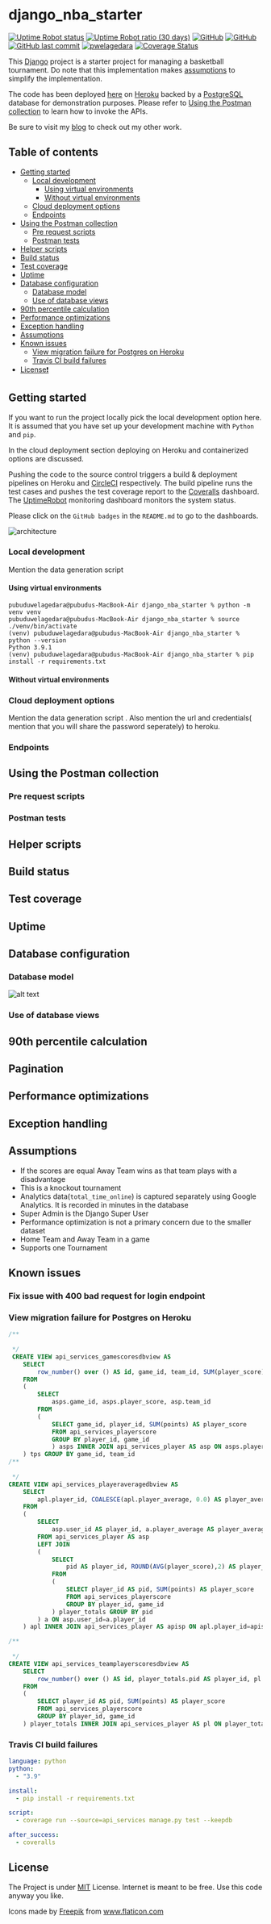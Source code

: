 # django_nba_starter

[![Uptime Robot status](https://img.shields.io/uptimerobot/status/m787020082-9e83ac06bbfdca2eeaffe9d1)](https://django-nba-services.herokuapp.com/api/)
[![Uptime Robot ratio (30 days)](https://img.shields.io/uptimerobot/ratio/m787020082-9e83ac06bbfdca2eeaffe9d1)](https://stats.uptimerobot.com/E1wwzTWjDB/787020082)
[![GitHub](https://img.shields.io/github/license/pwelagedara/django_nba_starter)](https://github.com/pwelagedara/django_nba_starter/blob/main/LICENSE)
[![GitHub](https://img.shields.io/badge/python-v3.9.1-blue)](https://www.python.org/downloads/)
[![GitHub last commit](https://img.shields.io/github/last-commit/pwelagedara/django_nba_starter)](https://github.com/pwelagedara/django_nba_starter/graphs/commit-activity)
[![pwelagedara](https://circleci.com/gh/pwelagedara/django_nba_starter.svg?style=shield)](https://circleci.com/gh/pwelagedara/django_nba_starter)
[![Coverage Status](https://coveralls.io/repos/github/pwelagedara/django_nba_starter/badge.svg?branch=main)](https://coveralls.io/github/pwelagedara/django_nba_starter?branch=main)

This [Django][django] project is a starter project for managing a basketball tournament. Do note that this implementation makes [assumptions](#assumptions) to simplify the implementation.

The code has been deployed [here][deployment] on [Heroku][heroku] backed by a [PostgreSQL][postgresql] database for demonstration purposes. Please refer to [Using the Postman collection](#using-the-postman-collection) to learn how to invoke the APIs.

Be sure to visit my [blog][blog] to check out my other work.

## Table of contents

- [Getting started](#getting-started)
  - [Local development](#local-developmen)
    - [Using virtual environments](#using-virtual-environments)
    - [Without virtual environments](#without-virtual-environments)
  - [Cloud deployment options](#cloud-deployment-options)
  - [Endpoints](#endpoints)
- [Using the Postman collection](#using-the-postman-collection)
  - [Pre request scripts](#pre-request-scripts)
  - [Postman tests](#postman-tests)
- [Helper scripts](#helper-scripts)
- [Build status](#build-status)
- [Test coverage](#test-coverage)
- [Uptime](#uptime)
- [Database configuration](#database-configuration)
    - [Database model](#database-model)
    - [Use of database views](#use-of-database-views)
- [90th percentile calculation](#90th-percentile-calculation)
- [Performance optimizations](#performance-optimizations)
- [Exception handling](#exception-handling)
- [Assumptions](#assumptions)
- [Known issues](#known-issues)
  - [View migration failure for Postgres on Heroku](#view-migration-failure-for-postgres-on-heroku)
  - [Travis CI build failures](#travis-ci-build-failures)
- [License❗](#license)

## Getting started

If you want to run the project locally pick the local development option here. It is assumed that you have set up your development machine with `Python` and `pip`. 

In the cloud deployment section deploying on Heroku and containerized options are discussed.

Pushing the code to the source control triggers a build & deployment pipelines on Heroku and [CircleCI][circleci] respectively. The build pipeline runs the test cases and pushes the test coverage report to the [Coveralls][coveralls] dashboard. The [UptimeRobot][uptimerobot] monitoring dashboard monitors the system status. 

Please click on the `GitHub badges` in the `README.md` to go to the dashboards. 

![architecture](support/architecture.png?raw=true)

### Local development
Mention the data generation script
#### Using virtual environments
```
pubuduwelagedara@pubudus-MacBook-Air django_nba_starter % python -m venv venv
pubuduwelagedara@pubudus-MacBook-Air django_nba_starter % source ./venv/bin/activate
(venv) pubuduwelagedara@pubudus-MacBook-Air django_nba_starter % python --version
Python 3.9.1
(venv) pubuduwelagedara@pubudus-MacBook-Air django_nba_starter % pip install -r requirements.txt
```
#### Without virtual environments

### Cloud deployment options
Mention the data generation script
. Also mention the url and credentials( mention that you will share the password seperately) to heroku. 
### Endpoints

## Using the Postman collection

### Pre request scripts

### Postman tests

## Helper scripts

## Build status

## Test coverage

## Uptime

## Database configuration

### Database model
![alt text](support/database-model.png?raw=true)
### Use of database views

## 90th percentile calculation

## Pagination

## Performance optimizations

## Exception handling

## Assumptions

- If the scores are equal Away Team wins as that team plays with a disadvantage 
- This is a knockout tournament
- Analytics data(`total_time_online`) is captured separately using Google Analytics. It is recorded in minutes in the database
- Super Admin is the Django Super User
- Performance optimization is not a primary concern due to the smaller dataset
- Home Team and Away Team in a game
- Supports one Tournament

## Known issues

### Fix issue with 400 bad request for login endpoint

### View migration failure for Postgres on Heroku

```sql
/**
  
 */
 CREATE VIEW api_services_gamescoresdbview AS
    SELECT
        row_number() over () AS id, game_id, team_id, SUM(player_score) AS team_score
    FROM
    (
        SELECT
            asps.game_id, asps.player_score, asp.team_id
        FROM
        (
            SELECT game_id, player_id, SUM(points) AS player_score
            FROM api_services_playerscore
            GROUP BY player_id, game_id
            ) asps INNER JOIN api_services_player AS asp ON asps.player_id=asp.user_id
    ) tps GROUP BY game_id, team_id
/**
  
 */
CREATE VIEW api_services_playeraveragedbview AS
	SELECT
        apl.player_id, COALESCE(apl.player_average, 0.0) AS player_average,  apisp.team_id
    FROM
    (
        SELECT
            asp.user_id AS player_id, a.player_average AS player_average
        FROM api_services_player AS asp
        LEFT JOIN
        (
            SELECT
                pid AS player_id, ROUND(AVG(player_score),2) AS player_average
            FROM
            (
                SELECT player_id AS pid, SUM(points) AS player_score
                FROM api_services_playerscore
                GROUP BY player_id, game_id
            ) player_totals GROUP BY pid
        ) a ON asp.user_id=a.player_id
    ) apl INNER JOIN api_services_player AS apisp ON apl.player_id=apisp.user_id;

/**
  
 */
CREATE VIEW api_services_teamplayerscoresdbview AS
    SELECT 
        row_number() over () AS id, player_totals.pid AS player_id, pl.team_id,  player_totals.player_score 
    FROM 
    (
        SELECT player_id AS pid, SUM(points) AS player_score 
        FROM api_services_playerscore 
        GROUP BY player_id, game_id
    ) player_totals INNER JOIN api_services_player AS pl ON player_totals.pid=pl.user_id;
```

### Travis CI build failures

```yaml
language: python
python:
  - "3.9"

install:
  - pip install -r requirements.txt

script:
  - coverage run --source=api_services manage.py test --keepdb

after_success:
  - coveralls
```
## License

The Project is under [MIT][mit] License. Internet is meant to be free. Use this code anyway you like.

<div>Icons made by <a href="https://www.freepik.com" title="Freepik">Freepik</a> from <a href="https://www.flaticon.com/" title="Flaticon">www.flaticon.com</a></div>

[django]: https://www.djangoproject.com/
[blog]: https://pwelagedara.com
[deployment]: https://django-nba-services.herokuapp.com/api/
[postgresql]: https://www.postgresql.org/
[heroku]: https://www.heroku.com/
[circleci]: https://circleci.com/
[coveralls]: https://coveralls.io/github/pwelagedara/django_nba_starter?branch=main
[uptimerobot]: https://stats.uptimerobot.com/E1wwzTWjDB/787020082
[mit]: https://opensource.org/licenses/MIT
